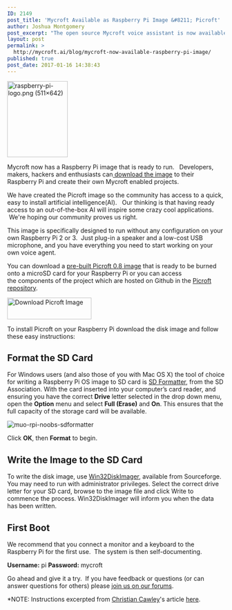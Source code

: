 ```yaml
---
ID: 2149
post_title: 'Mycroft Available as Raspberry Pi Image &#8211; Picroft'
author: Joshua Montgomery
post_excerpt: "The open source Mycroft voice assistant is now available as an easy to install Raspberry Pi image. Hackers, developers and makers can now download and deploy the world's first full feature open source voice assistant."
layout: post
permalink: >
  http://mycroft.ai/blog/mycroft-now-available-raspberry-pi-image/
published: true
post_date: 2017-01-16 14:38:43
---
```

<img class="aligncenter" src="https://www.raspberrypi.org/wp-content/uploads/2015/08/raspberry-pi-logo.png" alt="raspberry-pi-logo.png (511×642)" width="140" height="176" />
<p>Mycroft now has a Raspberry Pi image that is ready to run.   Developers, makers, hackers and enthusiasts can<a class="piwik_download" href="https://rebrand.ly/Picroft-0_8"> download the image</a> to their Raspberry Pi and create their own Mycroft enabled projects.</p>
<p>We have created the Picroft image so the community has access to a quick, easy to install artificial intelligence(AI).   Our thinking is that having ready access to an out-of-the-box AI will inspire some crazy cool applications.  We're hoping our community proves us right.</p>
<p>This image is specifically designed to run without any configuration on your own Raspberry Pi 2 or 3.  Just plug-in a speaker and a low-cost USB microphone, and you have everything you need to start working on your own voice agent.</p>
<p>You can download a <a href="https://github.com/MycroftAI/enclosure-picroft">pre-built Picroft 0.8 image</a> that is ready to be burned onto a microSD card for your Raspberry Pi or you can access the components of the project which are hosted on Github in the <a href="https://github.com/MycroftAI/enclosure-picroft">Picroft repository</a>.</p>
<p><a class="piwik_download" href="https://rebrand.ly/Picroft-0_8"><img class="aligncenter" src="http://www.pngmart.com/files/3/Download-Now-Button-Blue-PNG.png" alt="Download Picroft Image" width="195" height="50" /></a></p>
<p>To install Picroft on your Raspberry Pi download the disk image and follow these easy instructions:</p>
<h2>Format the SD Card</h2>
<p>For Windows users (and also those of you with Mac OS X) the tool of choice for writing a Raspberry Pi OS image to SD card is <a href="https://www.sdcard.org/downloads/formatter_4/">SD Formatter</a>, from the SD Association. With the card inserted into your computer’s card reader, and ensuring you have the correct <strong>Drive</strong> letter selected in the drop down menu, open the <strong>Option</strong> menu and select <strong>Full (Erase)</strong> and <strong>On</strong>. This ensures that the full capacity of the storage card will be available.</p>
<img class="aligncenter" src="http://cdn.makeuseof.com/wp-content/uploads/2013/11/muo-rpi-noobs-sdformatter.jpg?180b61" alt="muo-rpi-noobs-sdformatter" />
<p>Click <strong>OK</strong>, then <strong>Format</strong> to begin.</p>
<h2>Write the Image to the SD Card</h2>
<p>To write the disk image, use <a href="http://sourceforge.net/projects/win32diskimager/">Win32DiskImager</a>, available from Sourceforge. You may need to run with administrator privileges. Select the correct drive letter for your SD card, browse to the image file and click Write to commence the process. Win32DiskImager will inform you when the data has been written.</p>
<h2>First Boot</h2>
<p>We recommend that you connect a monitor and a keyboard to the Raspberry Pi for the first use.  The system is then self-documenting.</p>
<p><strong>Username:</strong> pi
<strong>Password:</strong> mycroft</p>
<p>Go ahead and give it a try.  If you have feedback or questions (or can answer questions for others) please <a href="https://community.mycroft.ai/">join us on our forums</a>.</p>
<p>*NOTE: Instructions excerpted from <a href="http://www.makeuseof.com/tag/author/ccawley/">Christian Cawley</a>'s article <a href="http://www.makeuseof.com/tag/install-operating-system-raspberry-pi/">here</a>.</p>